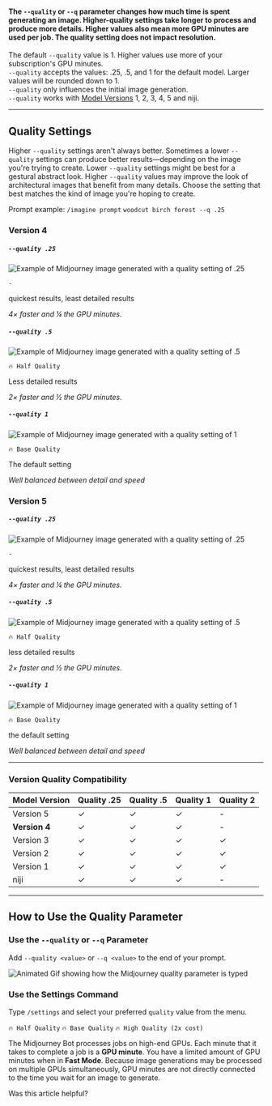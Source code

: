 #### The `--quality` or `--q` parameter changes how much time is spent generating an image. Higher-quality settings take longer to process and produce more details. Higher values also mean more GPU minutes are used per job. The quality setting does not impact resolution.

The default `--quality` value is 1. Higher values use more of your subscription's GPU minutes.  
`--quality` accepts the values: .25, .5, and 1 for the default model. Larger values will be rounded down to 1.  
`--quality` only influences the initial image generation.  
`--quality` works with [Model Versions](https://docs.midjourney.com/models) 1, 2, 3, 4, 5 and niji.

___

## Quality Settings

Higher `--quality` settings aren't always better. Sometimes a lower `--quality` settings can produce better results—depending on the image you're trying to create. Lower `--quality` settings might be best for a gestural abstract look. Higher `--quality` values may improve the look of architectural images that benefit from many details. Choose the setting that best matches the kind of image you're hoping to create.

Prompt example: `/imagine prompt` `woodcut birch forest --q .25`

### Version 4

##### `--quality .25`

![Example of Midjourney image generated with a quality setting of .25](https://cdn.document360.io/3040c2b6-fead-4744-a3a9-d56d621c6c7e/Images/Documentation/MJ_Quality_025.jpg)

`-`

quickest results, least detailed results

_4× faster and ¼ the GPU minutes._

##### `--quality .5`

![Example of Midjourney image generated with a quality setting of .5](https://cdn.document360.io/3040c2b6-fead-4744-a3a9-d56d621c6c7e/Images/Documentation/MJ_Quality_05.jpg)

`🔥 Half Quality`

Less detailed results

_2× faster and ½ the GPU minutes._

##### `--quality 1`

![Example of Midjourney image generated with a quality setting of 1](https://cdn.document360.io/3040c2b6-fead-4744-a3a9-d56d621c6c7e/Images/Documentation/MJ_Quality_1.jpg)

`🔥 Base Quality`

The default setting

_Well balanced between detail and speed_

### Version 5

##### `--quality .25`

![Example of Midjourney image generated with a quality setting of .25](https://cdn.document360.io/3040c2b6-fead-4744-a3a9-d56d621c6c7e/Images/Documentation/MJ_V5_Quality_025.jpg)

`-`

quickest results, least detailed results

_4× faster and ¼ the GPU minutes._

##### `--quality .5`

![Example of Midjourney image generated with a quality setting of .5](https://cdn.document360.io/3040c2b6-fead-4744-a3a9-d56d621c6c7e/Images/Documentation/MJ_V5_Quality_05.jpg)

`🔥 Half Quality`

less detailed results

_2× faster and ½ the GPU minutes._

##### `--quality 1`

![Example of Midjourney image generated with a quality setting of 1](https://cdn.document360.io/3040c2b6-fead-4744-a3a9-d56d621c6c7e/Images/Documentation/MJ_V5_Quality_1.jpg)

`🔥 Base Quality`

the default setting

_Well balanced between detail and speed_

___

### Version Quality Compatibility

| Model Version | Quality .25 | Quality .5 | Quality 1 | Quality 2 |
| --- | --- | --- | --- | --- |
| Version 5 | ✓ | ✓ | ✓ | \- |
| **Version 4** | ✓ | ✓ | ✓ | \- |
| Version 3 | ✓ | ✓ | ✓ | ✓ |
| Version 2 | ✓ | ✓ | ✓ | ✓ |
| Version 1 | ✓ | ✓ | ✓ | ✓ |
| niji | ✓ | ✓ | ✓ | \- |

___

## How to Use the Quality Parameter

### Use the `--quality` or `--q` Parameter

Add `--quality <value>` or `--q <value>` to the end of your prompt.

![Animated Gif showing how the Midjourney quality parameter is typed](https://cdn.document360.io/3040c2b6-fead-4744-a3a9-d56d621c6c7e/Images/Documentation/MJ_Parameter_Quality.gif)

  

### Use the Settings Command

Type `/settings` and select your preferred `quality` value from the menu.

`🔥 Half Quality` `🔥 Base Quality` `🔥 High Quality (2x cost)`

The Midjourney Bot processes jobs on high-end GPUs. Each minute that it takes to complete a job is a **GPU minute**. You have a limited amount of GPU minutes when in **Fast Mode**. Because image generations may be processed on multiple GPUs simultaneously, GPU minutes are not directly connected to the time you wait for an image to generate.

Was this article helpful?